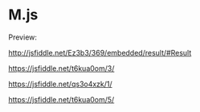# M.js

Preview: 

http://jsfiddle.net/Ez3b3/369/embedded/result/#Result

https://jsfiddle.net/t6kua0om/3/

https://jsfiddle.net/qs3o4xzk/1/

https://jsfiddle.net/t6kua0om/5/
